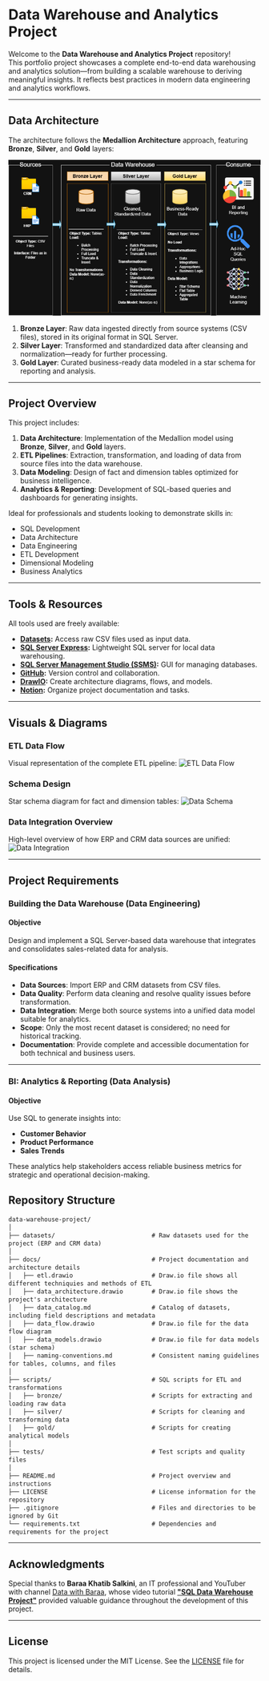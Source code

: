 # Data Warehouse and Analytics Project

Welcome to the **Data Warehouse and Analytics Project** repository!   
This portfolio project showcases a complete end-to-end data warehousing and analytics solution—from building a scalable warehouse to deriving meaningful insights. It reflects best practices in modern data engineering and analytics workflows.

---

##  Data Architecture

The architecture follows the **Medallion Architecture** approach, featuring **Bronze**, **Silver**, and **Gold** layers:

![Data Architecture](docs/Data_Architecture.drawio.png)

1. **Bronze Layer**: Raw data ingested directly from source systems (CSV files), stored in its original format in SQL Server.  
2. **Silver Layer**: Transformed and standardized data after cleansing and normalization—ready for further processing.  
3. **Gold Layer**: Curated business-ready data modeled in a star schema for reporting and analysis.  

---

##  Project Overview

This project includes:

1. **Data Architecture**: Implementation of the Medallion model using **Bronze**, **Silver**, and **Gold** layers.  
2. **ETL Pipelines**: Extraction, transformation, and loading of data from source files into the data warehouse.  
3. **Data Modeling**: Design of fact and dimension tables optimized for business intelligence.  
4. **Analytics & Reporting**: Development of SQL-based queries and dashboards for generating insights.

 Ideal for professionals and students looking to demonstrate skills in:
- SQL Development  
- Data Architecture  
- Data Engineering  
- ETL Development  
- Dimensional Modeling  
- Business Analytics  

---

##  Tools & Resources

All tools used are freely available:

- **[Datasets](datasets/):** Access raw CSV files used as input data.  
- **[SQL Server Express](https://www.microsoft.com/en-us/sql-server/sql-server-downloads):** Lightweight SQL server for local data warehousing.  
- **[SQL Server Management Studio (SSMS)](https://learn.microsoft.com/en-us/sql/ssms/download-sql-server-management-studio-ssms?view=sql-server-ver16):** GUI for managing databases.  
- **[GitHub](https://github.com/):** Version control and collaboration.  
- **[DrawIO](https://www.drawio.com/):** Create architecture diagrams, flows, and models.  
- **[Notion](https://www.notion.com/):** Organize project documentation and tasks.  


---

##  Visuals & Diagrams

###  ETL Data Flow  
Visual representation of the complete ETL pipeline:
![ETL Data Flow](docs/data_flow.png)

###  Schema Design  
Star schema diagram for fact and dimension tables:
![Data Schema](docs/data_models.png)

###  Data Integration Overview  
High-level overview of how ERP and CRM data sources are unified:
![Data Integration](docs/data_integration.png)

---

##  Project Requirements

### Building the Data Warehouse (Data Engineering)

#### Objective  
Design and implement a SQL Server-based data warehouse that integrates and consolidates sales-related data for analysis.

#### Specifications  
- **Data Sources**: Import ERP and CRM datasets from CSV files.  
- **Data Quality**: Perform data cleaning and resolve quality issues before transformation.  
- **Data Integration**: Merge both source systems into a unified data model suitable for analytics.  
- **Scope**: Only the most recent dataset is considered; no need for historical tracking.  
- **Documentation**: Provide complete and accessible documentation for both technical and business users.  

---

### BI: Analytics & Reporting (Data Analysis)

#### Objective  
Use SQL to generate insights into:

- **Customer Behavior**  
- **Product Performance**  
- **Sales Trends**  

These analytics help stakeholders access reliable business metrics for strategic and operational decision-making.

##  Repository Structure
```
data-warehouse-project/
│
├── datasets/                           # Raw datasets used for the project (ERP and CRM data)
│
├── docs/                               # Project documentation and architecture details
│   ├── etl.drawio                      # Draw.io file shows all different techniquies and methods of ETL
│   ├── data_architecture.drawio        # Draw.io file shows the project's architecture
│   ├── data_catalog.md                 # Catalog of datasets, including field descriptions and metadata
│   ├── data_flow.drawio                # Draw.io file for the data flow diagram
│   ├── data_models.drawio              # Draw.io file for data models (star schema)
│   ├── naming-conventions.md           # Consistent naming guidelines for tables, columns, and files
│
├── scripts/                            # SQL scripts for ETL and transformations
│   ├── bronze/                         # Scripts for extracting and loading raw data
│   ├── silver/                         # Scripts for cleaning and transforming data
│   ├── gold/                           # Scripts for creating analytical models
│
├── tests/                              # Test scripts and quality files
│
├── README.md                           # Project overview and instructions
├── LICENSE                             # License information for the repository
├── .gitignore                          # Files and directories to be ignored by Git
└── requirements.txt                    # Dependencies and requirements for the project
```
---

## Acknowledgments

Special thanks to **Baraa Khatib Salkini**, an IT professional and YouTuber with channel [Data with Baraa](https://www.youtube.com/@DatawithBaraa), whose video tutorial [**"SQL Data Warehouse Project"**](https://www.youtube.com/watch?v=9GVqKuTVANE&list=PLNcg_FV9n7qZ4Ym8ZriYT6WF8TaC2e_R7) provided valuable guidance throughout the development of this project.

---

## License

This project is licensed under the MIT License. See the [LICENSE](LICENSE) file for details.
